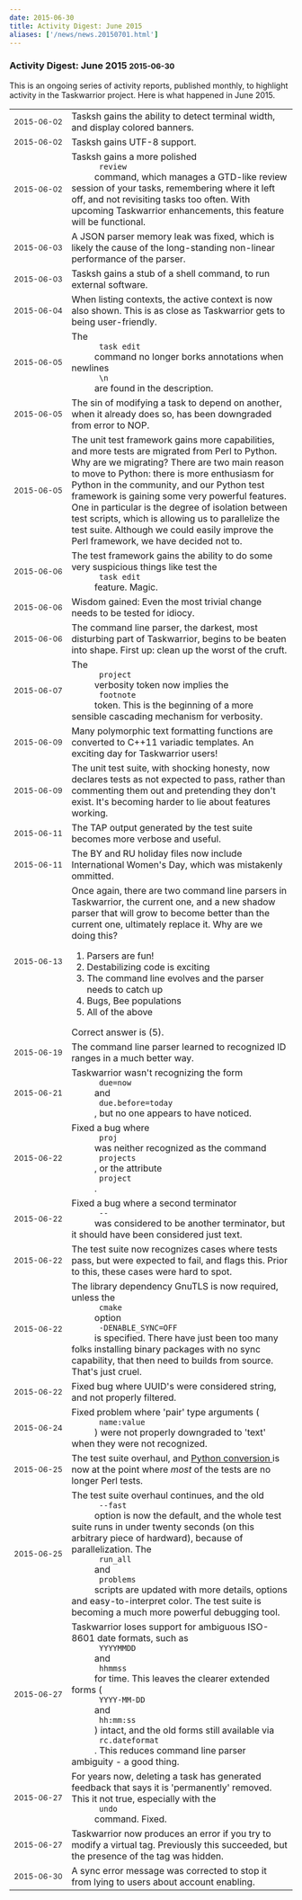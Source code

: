 ```yaml
---
date: 2015-06-30
title: Activity Digest: June 2015
aliases: ['/news/news.20150701.html']
---
```

<div class="col-md-8 main">
 <div class="row">
  <h3>
   Activity Digest: June 2015
   <small>
    2015-06-30
   </small>
  </h3>
  <p>
   This is an ongoing series of activity reports, published monthly,
            to highlight activity in the Taskwarrior project. Here is what
            happened in June 2015.
  </p>
  <table class="table table-striped table-compact">
   <tr>
    <td style="white-space: nowrap;">
     <small>
      2015-06-02
     </small>
    </td>
    <td>
     Tasksh gains the ability to detect terminal width, and display
                colored banners.
    </td>
   </tr>
   <tr>
    <td>
     <small>
      2015-06-02
     </small>
    </td>
    <td>
     Tasksh gains UTF-8 support.
    </td>
   </tr>
   <tr>
    <td>
     <small>
      2015-06-02
     </small>
    </td>
    <td>
     Tasksh gains a more polished
     <code>
      review
     </code>
     command, which
                manages a GTD-like review session of your tasks, remembering
                where it left off, and not revisiting tasks too often. With
                upcoming Taskwarrior enhancements, this feature will be
                functional.
    </td>
   </tr>
   <tr>
    <td>
     <small>
      2015-06-03
     </small>
    </td>
    <td>
     A JSON parser memory leak was fixed, which is likely the cause
                of the long-standing non-linear performance of the parser.
    </td>
   </tr>
   <tr>
    <td>
     <small>
      2015-06-03
     </small>
    </td>
    <td>
     Tasksh gains a stub of a shell command, to run external software.
    </td>
   </tr>
   <tr>
    <td>
     <small>
      2015-06-04
     </small>
    </td>
    <td>
     When listing contexts, the active context is now also shown.
                This is as close as Taskwarrior gets to being user-friendly.
    </td>
   </tr>
   <tr>
    <td>
     <small>
      2015-06-05
     </small>
    </td>
    <td>
     The
     <code>
      task edit
     </code>
     command no longer borks annotations
                when newlines
     <code>
      \n
     </code>
     are found in the description.
    </td>
   </tr>
   <tr>
    <td>
     <small>
      2015-06-05
     </small>
    </td>
    <td>
     The sin of modifying a task to depend on another, when it
                already does so, has been downgraded from error to NOP.
    </td>
   </tr>
   <tr>
    <td>
     <small>
      2015-06-05
     </small>
    </td>
    <td>
     The unit test framework gains more capabilities, and more tests
                are migrated from Perl to Python. Why are we migrating? 
                There are two main reason to move to Python: there is more
                enthusiasm for Python in the community, and our Python test
                framework is gaining some very powerful features. One in
                particular is the degree of isolation between test scripts,
                which is allowing us to parallelize the test suite. Although
                we could easily improve the Perl framework, we have decided not
                to.
    </td>
   </tr>
   <tr>
    <td>
     <small>
      2015-06-06
     </small>
    </td>
    <td>
     The test framework gains the ability to do some very suspicious
                things like test the
     <code>
      task edit
     </code>
     feature. Magic.
    </td>
   </tr>
   <tr>
    <td>
     <small>
      2015-06-06
     </small>
    </td>
    <td>
     Wisdom gained: Even the most trivial change needs to be tested
                for idiocy.
    </td>
   </tr>
   <tr>
    <td>
     <small>
      2015-06-06
     </small>
    </td>
    <td>
     The command line parser, the darkest, most disturbing part of
                Taskwarrior, begins to be beaten into shape. First up: clean up
                the worst of the cruft.
    </td>
   </tr>
   <tr>
    <td>
     <small>
      2015-06-07
     </small>
    </td>
    <td>
     The
     <code>
      project
     </code>
     verbosity token now implies the
     <code>
      footnote
     </code>
     token. This is the beginning of a more
                sensible cascading mechanism for verbosity.
    </td>
   </tr>
   <tr>
    <td>
     <small>
      2015-06-09
     </small>
    </td>
    <td>
     Many polymorphic text formatting functions are converted to
                C++11 variadic templates. An exciting day for Taskwarrior users!
    </td>
   </tr>
   <tr>
    <td>
     <small>
      2015-06-09
     </small>
    </td>
    <td>
     The unit test suite, with shocking honesty, now declares tests
                as not expected to pass, rather than commenting them out and
                pretending they don't exist. It's becoming harder to lie about
                features working.
    </td>
   </tr>
   <tr>
    <td>
     <small>
      2015-06-11
     </small>
    </td>
    <td>
     The TAP output generated by the test suite becomes more verbose
                and useful.
    </td>
   </tr>
   <tr>
    <td>
     <small>
      2015-06-11
     </small>
    </td>
    <td>
     The BY and RU holiday files now include International Women's
                Day, which was mistakenly ommitted.
    </td>
   </tr>
   <tr>
    <td>
     <small>
      2015-06-13
     </small>
    </td>
    <td>
     Once again, there are two command line parsers in Taskwarrior,
                the current one, and a new shadow parser that will grow to
                become better than the current one, ultimately replace it.
                Why are we doing this?
     <ol>
      <li>
       Parsers are fun!
      </li>
      <li>
       Destabilizing code is exciting
      </li>
      <li>
       The command line evolves and the parser needs to catch up
      </li>
      <li>
       Bugs, Bee populations
      </li>
      <li>
       All of the above
      </li>
     </ol>
     Correct answer is (5).
    </td>
   </tr>
   <tr>
    <td>
     <small>
      2015-06-19
     </small>
    </td>
    <td>
     The command line parser learned to recognized ID ranges in a
                much better way.
    </td>
   </tr>
   <tr>
    <td>
     <small>
      2015-06-21
     </small>
    </td>
    <td>
     Taskwarrior wasn't recognizing the form
     <code>
      due=now
     </code>
     and
     <code>
      due.before=today
     </code>
     , but no one appears to have noticed.
    </td>
   </tr>
   <tr>
    <td>
     <small>
      2015-06-22
     </small>
    </td>
    <td>
     Fixed a bug where
     <code>
      proj
     </code>
     was neither recognized as
                the command
     <code>
      projects
     </code>
     , or the attribute
     <code>
      project
     </code>
     .
    </td>
   </tr>
   <tr>
    <td>
     <small>
      2015-06-22
     </small>
    </td>
    <td>
     Fixed a bug where a second terminator
     <code>
      --
     </code>
     was
                considered to be another terminator, but it should have been
                considered just text.
    </td>
   </tr>
   <tr>
    <td>
     <small>
      2015-06-22
     </small>
    </td>
    <td>
     The test suite now recognizes cases where tests pass, but were
                expected to fail, and flags this. Prior to this, these cases
                were hard to spot.
    </td>
   </tr>
   <tr>
    <td>
     <small>
      2015-06-22
     </small>
    </td>
    <td>
     The library dependency GnuTLS is now required, unless the
     <code>
      cmake
     </code>
     option
     <code>
      -DENABLE_SYNC=OFF
     </code>
     is
                specified. There have just been too many folks installing
                binary packages with no sync capability, that then need to
                builds from source. That's just cruel.
    </td>
   </tr>
   <tr>
    <td>
     <small>
      2015-06-22
     </small>
    </td>
    <td>
     Fixed bug where UUID's were considered string, and not
                properly filtered.
    </td>
   </tr>
   <tr>
    <td>
     <small>
      2015-06-24
     </small>
    </td>
    <td>
     Fixed problem where 'pair' type arguments (
     <code>
      name:value
     </code>
     )
                were not properly downgraded to 'text' when they were not
                recognized.
    </td>
   </tr>
   <tr>
    <td>
     <small>
      2015-06-25
     </small>
    </td>
    <td>
     The test suite overhaul, and
     <a href="http://tasktools.org/stats/composition.png">
      Python conversion
     </a>
     is now at the point where
     <em>
      most
     </em>
     of the tests are no
                longer Perl tests.
    </td>
   </tr>
   <tr>
    <td>
     <small>
      2015-06-25
     </small>
    </td>
    <td>
     The test suite overhaul continues, and the old
     <code>
      --fast
     </code>
     option is now the default, and the whole test suite runs in under
                twenty seconds (on this arbitrary piece of hardward), because
                of parallelization. The
     <code>
      run_all
     </code>
     and
     <code>
      problems
     </code>
     scripts are updated with more details,
                options and easy-to-interpret color. The test suite is becoming
                a much more powerful debugging tool.
    </td>
   </tr>
   <tr>
    <td>
     <small>
      2015-06-27
     </small>
    </td>
    <td>
     Taskwarrior loses support for ambiguous ISO-8601 date formats,
                such as
     <code>
      YYYYMMDD
     </code>
     and
     <code>
      hhmmss
     </code>
     for time.
                This leaves the clearer extended forms (
     <code>
      YYYY-MM-DD
     </code>
     and
     <code>
      hh:mm:ss
     </code>
     ) intact, and the old forms still
                available via
     <code>
      rc.dateformat
     </code>
     . This reduces command
                line parser ambiguity - a good thing.
    </td>
   </tr>
   <tr>
    <td>
     <small>
      2015-06-27
     </small>
    </td>
    <td>
     For years now, deleting a task has generated feedback that says
                it is 'permanently' removed. This it not true, especially with
                the
     <code>
      undo
     </code>
     command. Fixed.
    </td>
   </tr>
   <tr>
    <td>
     <small>
      2015-06-27
     </small>
    </td>
    <td>
     Taskwarrior now produces an error if you try to modify a virtual
                tag. Previously this succeeded, but the presence of the tag was
                hidden.
    </td>
   </tr>
   <tr>
    <td>
     <small>
      2015-06-30
     </small>
    </td>
    <td>
     A sync error message was corrected to stop it from lying to
                users about account enabling.
    </td>
   </tr>
  </table>
  <br/>
  <br/>
 </div>
</div>

